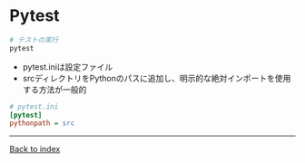 # Pytest


```bash
# テストの実行
pytest
```

- pytest.iniは設定ファイル
- srcディレクトリをPythonのパスに追加し、明示的な絶対インポートを使用する方法が一般的

```ini
# pytest.ini
[pytest]
pythonpath = src
```

---
[Back to index](../README.md)
